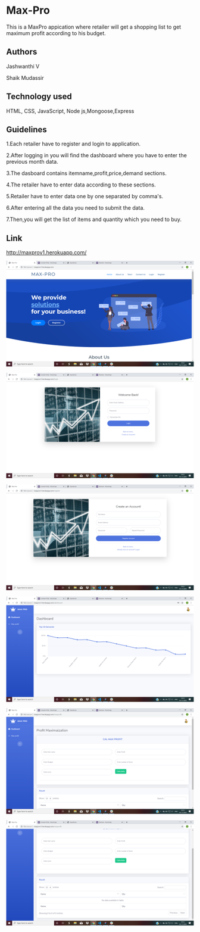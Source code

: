 # Max-Pro
This is a MaxPro appication where retailer will get a shopping list to get maximum profit according to his budget.

## Authors
Jashwanthi V 

Shaik Mudassir

## Technology used
HTML, CSS, JavaScript, Node js,Mongoose,Express

## Guidelines
1.Each retailer have to register and login to application.   

2.After logging in you will find the dashboard where you have to enter the previous month data.

3.The dasboard contains itemname,profit,price,demand sections.

4.The retailer have to enter data according to these sections.

5.Retailer have to enter data one by one separated by comma's.

6.After entering all the data you need to submit the data.

7.Then,you will get the list of items and quantity which you need to buy.

## Link
http://maxprov1.herokuapp.com/


![home](images/home.png)


![login](images/login.png)


![register](images/register.png)


![dashboard](images/dashboard.png)


![maxprofit](images/maxprofit.png)


![result](images/result.png)

